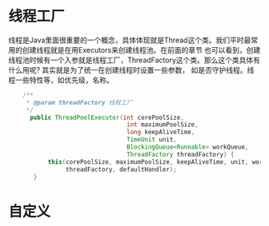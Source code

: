 # 线程工厂

线程是Java里面很重要的一个概念，具体体现就是Thread这个类。我们平时最常用的创建线程就是在用Executors来创建线程池。在前面的章节
也可以看到，创建线程池时候有一个入参就是线程工厂，ThreadFactory这个类。那么这个类具体有什么用呢? 其实就是为了统一在创建线程时设置一些参数，
如是否守护线程。线程一些特性等，如优先级，名称。

```java
	/**
	 * @param threadFactory 线程工厂
     */
      public ThreadPoolExecutor(int corePoolSize,
                                 int maximumPoolSize,
                                 long keepAliveTime,
                                 TimeUnit unit,
                                 BlockingQueue<Runnable> workQueue,
                                 ThreadFactory threadFactory) {
           this(corePoolSize, maximumPoolSize, keepAliveTime, unit, workQueue,
                threadFactory, defaultHandler);
       }
```

# 自定义

